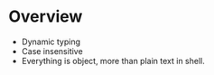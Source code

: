 # Overview

- Dynamic typing
- Case insensitive
- Everything is object, more than plain text in shell.
